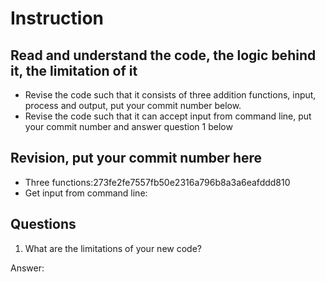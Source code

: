 ﻿# Instruction

## Read and understand the code, the logic behind it, the limitation of it
* Revise the code such that it consists of three addition functions, input, process and output, put your commit number below.
* Revise the code such that it can accept input from command line, put your commit number and answer question 1 below

## Revision, put your commit number here
* Three functions:273fe2fe7557fb50e2316a796b8a3a6eafddd810
* Get input from command line:

## Questions
1. What are the limitations of your new code?

Answer: